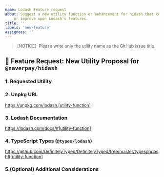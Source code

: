 ```yaml
---
name: Lodash Feature request
about: Suggest a new utility function or enhancement for hidash that could replace
    or improve upon Lodash's features.
title: ''
labels: 'new-feature'
assignees: ''
---
```


> [NOTICE]: Please write only the utility name as the GitHub issue title.

## **🚀 Feature Request: New Utility Proposal for `@naverpay/hidash`**

### 1. Requested Utility

<!-- 
-   Describe the utility function you would like to see in `@naverpay/hidash`.
-   Explain its purpose and typical use cases. 
-->

### 2. Unpkg URL

<https://unpkg.com/lodash.[utility-function]>

### 3. Lodash Documentation

<https://lodash.com/docs/#[utility-function]>

### 4. TypeScript Types (`@types/lodash`)

<https://github.com/DefinitelyTyped/DefinitelyTyped/tree/master/types/lodash#[utility-function]>

### 5.(Optional) Additional Considerations

<!-- 
> examples
>
> -   Should support nested path selection like `'a.b.c'`.
> -   Should work with symbol-based keys.
> -   Must handle nullish objects gracefully.
-->
